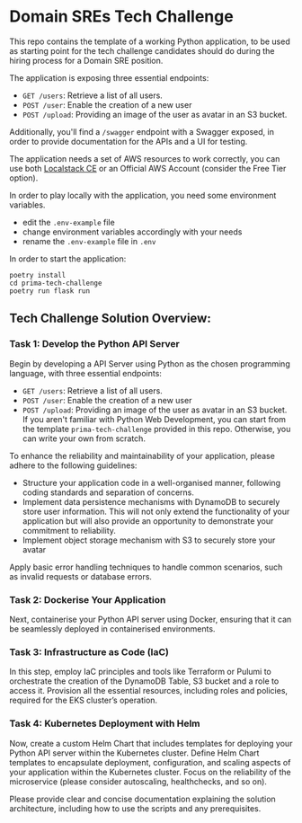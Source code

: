 # Domain SREs Tech Challenge

This repo contains the template of a working Python application, to be used as starting point for the tech challenge candidates should do during the hiring process for a Domain SRE position.

The application is exposing three essential endpoints:
- `GET /users`: Retrieve a list of all users.
- `POST /user`: Enable the creation of a new user
- `POST /upload`: Providing an image of the user as avatar in an S3 bucket.

Additionally, you'll find a `/swagger` endpoint with a Swagger exposed, in order to provide documentation for the APIs and a UI for testing.

The application needs a set of AWS resources to work correctly, you can use both [Localstack CE](https://github.com/localstack/localstack) or an Official AWS Account (consider the Free Tier option).

In order to play locally with the application, you need some environment variables.
- edit the `.env-example` file
- change environment variables accordingly with your needs
- rename the `.env-example` file in `.env`

In order to start the application:

```
poetry install
cd prima-tech-challenge
poetry run flask run
```

## Tech Challenge Solution Overview:

### Task 1: Develop the Python API Server

Begin by developing a API Server using Python as the chosen programming language, with three essential endpoints:
- `GET /users`: Retrieve a list of all users.
- `POST /user`: Enable the creation of a new user
- `POST /upload`: Providing an image of the user as avatar in an S3 bucket.
If you aren't familiar with Python Web Development, you can start from the template `prima-tech-challenge` provided in this repo. Otherwise, you can write your own from scratch.

To enhance the reliability and maintainability of your application, please adhere to the following guidelines:
- Structure your application code in a well-organised manner, following coding standards and separation of concerns.
- Implement data persistence mechanisms with DynamoDB to securely store user information. This will not only extend the functionality of your application but will also provide an opportunity to demonstrate your commitment to reliability.
- Implement object storage mechanism with S3 to securely store your avatar

Apply basic error handling techniques to handle common scenarios, such as invalid requests or database errors.

### Task 2: Dockerise Your Application

Next, containerise your Python API server using Docker, ensuring that it can be seamlessly deployed in containerised environments.

### Task 3: Infrastructure as Code (IaC)

In this step, employ IaC principles and tools like Terraform or Pulumi to orchestrate the creation of the DynamoDB Table, S3 bucket and a role to access it. Provision all the essential resources, including roles and policies, required for the EKS cluster’s operation.

### Task 4: Kubernetes Deployment with Helm

Now, create a custom Helm Chart that includes templates for deploying your Python API server within the Kubernetes cluster. Define Helm Chart templates to encapsulate deployment, configuration, and scaling aspects of your application within the Kubernetes cluster. Focus on the reliability of the microservice (please consider autoscaling, healthchecks, and so on).

Please provide clear and concise documentation explaining the solution architecture, including how to use the scripts and any prerequisites.
